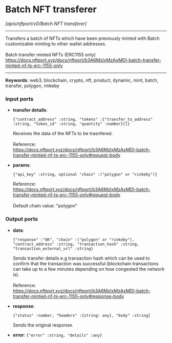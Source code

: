 # Batch NFT transferer

_[apis/nftport/v0/Batch NFT transferer]_

---

Transfers a batch of NFTs which have been previously minted with Batch customizable minting to other wallet addresses.<br>
<br>
Batch transfer minted NFTs (ERC1155 only)<br>
https://docs.nftport.xyz/docs/nftport/b3A6MzIxMzAxMDI-batch-transfer-minted-nf-ts-erc-1155-only<br>

---

__Keywords__: web3, blockchain, crypto, nft, product, dynamic, mint, batch, transfer, polygon, rinkeby

### Input ports

* __transfer details__: 
    ```
    {"contract_address" :string, "tokens" :{"transfer_to_address" :string, "token_id" :string, "quantity" :number}[]}
    ```

    Receives the data of the NFTs to be trasnfered.<br>
    <br>
    Reference:<br>
    https://docs.nftport.xyz/docs/nftport/b3A6MzIxMzAxMDI-batch-transfer-minted-nf-ts-erc-1155-only#request-body<br>


* __params__: 
    ```
    {"api_key" :string, optional "chain" :("polygon" or "rinkeby")}
    ```

    Reference:<br>
    https://docs.nftport.xyz/docs/nftport/b3A6MzIxMzAxMDI-batch-transfer-minted-nf-ts-erc-1155-only#request-body<br>
    <br>
    Default chain value: "polygon"<br>

### Output ports

* __data__: 
    ```
    {"response" :"OK", "chain" :("polygon" or "rinkeby"), "contract_address" :string, "transaction_hash" :string, "transaction_external_url" :string}
    ```

    Sends transfer details e.g transaction hash which can be used to confirm that the transaction was successful (blockchain transactions can take up to a few minutes depending on how congested the network is).<br>
    <br>
    Reference:<br>
    https://docs.nftport.xyz/docs/nftport/b3A6MzIxMzAxMDI-batch-transfer-minted-nf-ts-erc-1155-only#response-body<br>


* __response__: 
    ```
    {"status" :number, "headers" :{string: any}, "body" :string}
    ```

    Sends the original response.<br>


* __error__: ` {"error" :string, "details" :any} `

